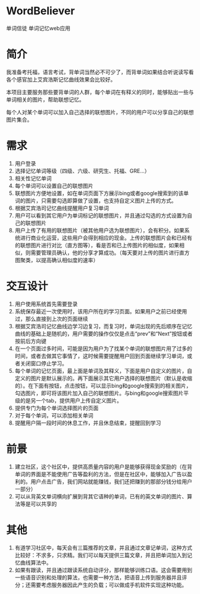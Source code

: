 WordBeliever
============

单词信徒 单词记忆web应用


简介
====
我准备考托福，语言考试，背单词当然必不可少了，而背单词如果结合听说读写看各个感官加上艾宾浩斯记忆曲线效果会比较好。

本项目主要服务那些要背单词的人群，每个单词在有释义的同时，能够贴出一些与单词相关的图片，帮助联想记忆。

每个人对某个单词可以加入自己选择的联想图片，不同的用户可以分享自己的联想图片集合。


需求
====
1. 用户登录
2. 选择记忆单词等级（四级、六级、研究生、托福、GRE...）
3. 相关性记忆单词
4. 每个单词可以设置自己的联想图片
5. 联想图片方便地设置，如在单词页面下方展示bing或者google搜索到的该单词的图片，只需要勾选即算做了设置，也支持自定义图片上传的方式。
6. 根据艾宾浩司记忆曲线提醒用户复习单词
7. 用户可以看到其它用户为单词标记的联想图片，并且通过勾选的方式设置为自己的联想图片
8. 用户上传了有用的联想图片（被其他用户选为联想图片），会有积分。如果系统进行商业化运营，这些用户会得到相应的现金。上传的联想图片会和已经有的联想图片进行对比（直方图等），看是否和已上传图片的相似度，如果相似，则需要管理员确认，他的分享才算成功。（每天要对上传的图片进行直方图聚类，以提高确认相似度的速率）

交互设计
========
1. 用户使用系统首先需要登录
2. 系统保存最近一次使用时，该用户所在的学习页面。如果用户之前已经使用过，那么直接到上次的页面继续
3. 根据艾宾浩司记忆曲线边学习边复习，而复习时，单词出现的先后顺序在记忆曲线的基础上是随机的，用户需要的操作仅仅是点击“prev”和“Next”按钮或者按前后方向键
4. 在一个页面过多时间，可能是因为用户为了找某个单词的联想图片用了过多的时间，或者去做其它事情了，这时候需要提醒用户回到页面继续学习单词，或者关闭窗口停止学习。
5. 每个单词的记忆页面，最上面是单词及其释义，下面是用户自定义的图片，自定义的图片是默认展示的。再下面展示其它用户选择的联想图片（默认是收缩的）。在下面有按钮，点击按钮，可以显示bing和google搜索到的相关图片，勾选图片，即可将该图片加入自己的联想图片。与bing和google搜索图片平级的是另一个tab，提供用户上传自定义图片。
6. 提供专门为每个单词选择图片的页面
7. 对于每个单词，可以添加相关单词
8. 提醒用户隔一段时间的休息工作，并且休息结束，提醒回到学习

前景
====
1. 建立社区，这个社区中，提供高质量内容的用户是能够获得现金奖励的（在背单词的界面是不能使用广告等盈利的方法，但是在社区中，能够加入广告以盈利的。用户点击广告，我们网站就能赚钱，我们还把赚到的那部分钱分给用户一部分）
2. 可以从背英文单词横向扩展到背其它语种的单词，已有的英文单词的图片、算法等是可以共享的

其他
====
1. 有道学习社区中，每天会有三篇推荐的文章，并且通过文章记单词，这种方式比较好：不求多，只求精。我们可以每天提供三篇文章，并且把单词加入到记忆曲线算法中。
2. 如果有跟读，并且通过跟读系统自动评分，那样能够训练口语。这会需要用到一些语音识别和处理的算法，也需要一种方法，把语音上传到服务器并且评分；还需要考虑服务器因此产生的负载；可以做成手机软件实现这种功能。
